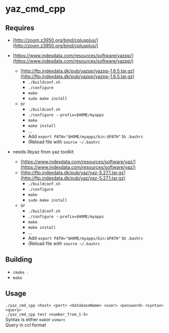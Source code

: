# yaz_cmd_cpp
## Requires 
* [http://zoom.z3950.org/bind/cplusplus/](http://zoom.z3950.org/bind/cplusplus/)
* [https://www.indexdata.com/resources/software/yazpp/](https://www.indexdata.com/resources/software/yazpp/)
  * [http://ftp.indexdata.dk/pub/yazpp/yazpp-1.6.5.tar.gz](http://ftp.indexdata.dk/pub/yazpp/yazpp-1.6.5.tar.gz)
    * `./buildconf.sh`
    * `./configure`
    * `make`
    * `sudo make install`
  * or
    * `./buildconf.sh`
    * `./configure --prefix=$HOME/myapps`
    * `make`
    * `make install`
    * ...
    * Add `export PATH="$HOME/myapps/bin:$PATH"` to `.bashrc`
    * (Reload file with `source ~/.bashrc`

* needs libyaz from yaz toolkit
  * [https://www.indexdata.com/resources/software/yaz/](https://www.indexdata.com/resources/software/yaz/)
  * [http://ftp.indexdata.dk/pub/yaz/yaz-5.27.1.tar.gz](http://ftp.indexdata.dk/pub/yaz/yaz-5.27.1.tar.gz)
    * `./buildconf.sh`
    * `./configure`
    * `make`
    * `sudo make install`
  * or
    * `./buildconf.sh`
    * `./configure --prefix=$HOME/myapps`
    * `make`
    * `make install`
    * ...
    * Add `export PATH="$HOME/myapps/bin:$PATH"` to `.bashrc`
    * (Reload file with `source ~/.bashrc`

## Building
* `cmake .`
* `make`

## Usage
`./yaz_cmd_cpp <host> <port> <databaseName> <user> <password> <syntax> <query>`  
`./yaz_cmd_cpp test <number_from_1-5>`  
Syntax is either `mab`or `usmarc`  
Query in ccl format  
